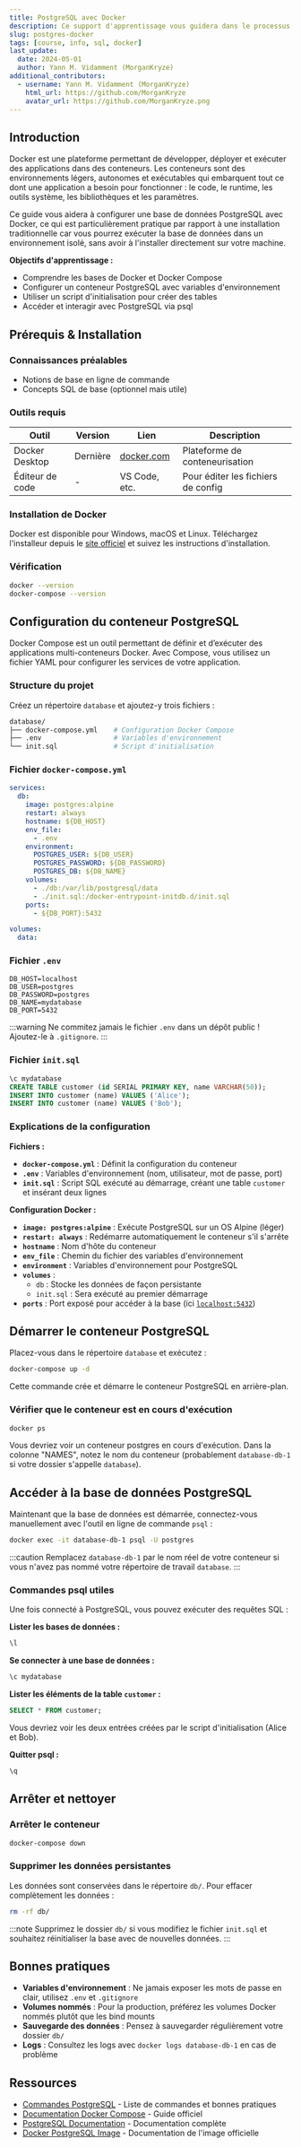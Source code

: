 ```yaml
---
title: PostgreSQL avec Docker
description: Ce support d'apprentissage vous guidera dans le processus de configuration d'une base de données PostgreSQL à l'aide de Docker.
slug: postgres-docker
tags: [course, info, sql, docker]
last_update:
  date: 2024-05-01
  author: Yann M. Vidamment (MorganKryze)
additional_contributors:
  - username: Yann M. Vidamment (MorganKryze)
    html_url: https://github.com/MorganKryze
    avatar_url: https://github.com/MorganKryze.png
---
```


## Introduction

Docker est une plateforme permettant de développer, déployer et exécuter des applications dans des conteneurs. Les conteneurs sont des environnements légers, autonomes et exécutables qui embarquent tout ce dont une application a besoin pour fonctionner : le code, le runtime, les outils système, les bibliothèques et les paramètres.

Ce guide vous aidera à configurer une base de données PostgreSQL avec Docker, ce qui est particulièrement pratique par rapport à une installation traditionnelle car vous pourrez exécuter la base de données dans un environnement isolé, sans avoir à l'installer directement sur votre machine.

**Objectifs d'apprentissage :**

- Comprendre les bases de Docker et Docker Compose
- Configurer un conteneur PostgreSQL avec variables d'environnement
- Utiliser un script d'initialisation pour créer des tables
- Accéder et interagir avec PostgreSQL via psql

## Prérequis & Installation

### Connaissances préalables

- Notions de base en ligne de commande
- Concepts SQL de base (optionnel mais utile)

### Outils requis

| Outil           | Version  | Lien                                                         | Description                        |
| --------------- | -------- | ------------------------------------------------------------ | ---------------------------------- |
| Docker Desktop  | Dernière | [docker.com](https://www.docker.com/products/docker-desktop) | Plateforme de conteneurisation     |
| Éditeur de code | -        | VS Code, etc.                                                | Pour éditer les fichiers de config |

### Installation de Docker

Docker est disponible pour Windows, macOS et Linux. Téléchargez l'installeur depuis le [site officiel](https://www.docker.com/products/docker-desktop) et suivez les instructions d'installation.

### Vérification

```bash
docker --version
docker-compose --version
```

## Configuration du conteneur PostgreSQL

Docker Compose est un outil permettant de définir et d’exécuter des applications multi-conteneurs Docker. Avec Compose, vous utilisez un fichier YAML pour configurer les services de votre application.

### Structure du projet

Créez un répertoire `database` et ajoutez-y trois fichiers :

```bash
database/
├── docker-compose.yml    # Configuration Docker Compose
├── .env                  # Variables d'environnement
└── init.sql              # Script d'initialisation
```

### Fichier `docker-compose.yml`

```yaml
services:
  db:
    image: postgres:alpine
    restart: always
    hostname: ${DB_HOST}
    env_file:
      - .env
    environment:
      POSTGRES_USER: ${DB_USER}
      POSTGRES_PASSWORD: ${DB_PASSWORD}
      POSTGRES_DB: ${DB_NAME}
    volumes:
      - ./db:/var/lib/postgresql/data
      - ./init.sql:/docker-entrypoint-initdb.d/init.sql
    ports:
      - ${DB_PORT}:5432

volumes:
  data:
```

### Fichier `.env`

```env
DB_HOST=localhost
DB_USER=postgres
DB_PASSWORD=postgres
DB_NAME=mydatabase
DB_PORT=5432
```

:::warning
Ne commitez jamais le fichier `.env` dans un dépôt public ! Ajoutez-le à `.gitignore`.
:::

### Fichier `init.sql`

```sql
\c mydatabase
CREATE TABLE customer (id SERIAL PRIMARY KEY, name VARCHAR(50));
INSERT INTO customer (name) VALUES ('Alice');
INSERT INTO customer (name) VALUES ('Bob');
```

### Explications de la configuration

**Fichiers :**

- **`docker-compose.yml`** : Définit la configuration du conteneur
- **`.env`** : Variables d'environnement (nom, utilisateur, mot de passe, port)
- **`init.sql`** : Script SQL exécuté au démarrage, créant une table `customer` et insérant deux lignes

**Configuration Docker :**

- **`image: postgres:alpine`** : Exécute PostgreSQL sur un OS Alpine (léger)
- **`restart: always`** : Redémarre automatiquement le conteneur s'il s'arrête
- **`hostname`** : Nom d'hôte du conteneur
- **`env_file`** : Chemin du fichier des variables d'environnement
- **`environment`** : Variables d'environnement pour PostgreSQL
- **`volumes`** :
  - `db` : Stocke les données de façon persistante
  - `init.sql` : Sera exécuté au premier démarrage
- **`ports`** : Port exposé pour accéder à la base (ici [`localhost:5432`](http://localhost:5432))

## Démarrer le conteneur PostgreSQL

Placez-vous dans le répertoire `database` et exécutez :

```bash
docker-compose up -d
```

Cette commande crée et démarre le conteneur PostgreSQL en arrière-plan.

### Vérifier que le conteneur est en cours d'exécution

```bash
docker ps
```

Vous devriez voir un conteneur postgres en cours d'exécution. Dans la colonne "NAMES", notez le nom du conteneur (probablement `database-db-1` si votre dossier s'appelle `database`).

## Accéder à la base de données PostgreSQL

Maintenant que la base de données est démarrée, connectez-vous manuellement avec l'outil en ligne de commande `psql` :

```bash
docker exec -it database-db-1 psql -U postgres
```

:::caution
Remplacez `database-db-1` par le nom réel de votre conteneur si vous n'avez pas nommé votre répertoire de travail `database`.
:::

### Commandes psql utiles

Une fois connecté à PostgreSQL, vous pouvez exécuter des requêtes SQL :

**Lister les bases de données :**

```sql
\l
```

**Se connecter à une base de données :**

```sql
\c mydatabase
```

**Lister les éléments de la table `customer` :**

```sql
SELECT * FROM customer;
```

Vous devriez voir les deux entrées créées par le script d'initialisation (Alice et Bob).

**Quitter psql :**

```sql
\q
```

## Arrêter et nettoyer

### Arrêter le conteneur

```bash
docker-compose down
```

### Supprimer les données persistantes

Les données sont conservées dans le répertoire `db/`. Pour effacer complètement les données :

```bash
rm -rf db/
```

:::note
Supprimez le dossier `db/` si vous modifiez le fichier `init.sql` et souhaitez réinitialiser la base avec de nouvelles données.
:::

## Bonnes pratiques

- **Variables d'environnement** : Ne jamais exposer les mots de passe en clair, utilisez `.env` et `.gitignore`
- **Volumes nommés** : Pour la production, préférez les volumes Docker nommés plutôt que les bind mounts
- **Sauvegarde des données** : Pensez à sauvegarder régulièrement votre dossier `db/`
- **Logs** : Consultez les logs avec `docker logs database-db-1` en cas de problème

## Ressources

- [Commandes PostgreSQL](https://tomcam.github.io/postgres/) - Liste de commandes et bonnes pratiques
- [Documentation Docker Compose](https://docs.docker.com/compose/) - Guide officiel
- [PostgreSQL Documentation](https://www.postgresql.org/docs/) - Documentation complète
- [Docker PostgreSQL Image](https://hub.docker.com/_/postgres) - Documentation de l'image officielle
